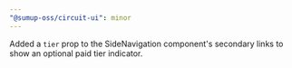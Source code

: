 ```yaml
---
"@sumup-oss/circuit-ui": minor
---
```


Added a `tier` prop to the SideNavigation component's secondary links to show an optional paid tier indicator.
